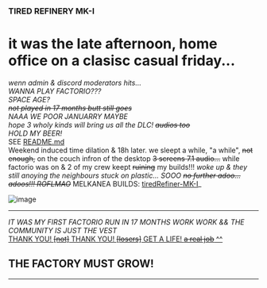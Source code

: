 ### TIRED REFINERY MK-I

# it was the late afternoon, home office on a clasisc casual friday...  
_wenn <our> admin & discord moderators hits..._  
_WANNA PLAY FACTORIO???_  
_SPACE AGE?_   
_~~not played in 17 months butt still goes~~_   
_NAAA WE POOR JANUARRY MAYBE_    
_hope 3 wholy kinds will bring us all the DLC! ~~audios too~~_   
_HOLD MY BEER!_  
SEE [README.md](https://github.com/HarleyVader/factorio-blueprints-melkanea/blob/main/README.md)  
Weekend induced time dilation & 18h later. we sleept a while, "a while", ~~not enough,~~ on the couch infron of the desktop ~~3 screens 7.1 audio...~~ while factorio was on & 2 of my crew keept ~~ruining~~ my builds!!!
_woke up & they still anoying the neighbours stuck on plastic..._
_SOOO ~~no further adoo... adoos!!! ROFLMAO~~_
MELKANEA BUILDS: [tiredRefiner-MK-I](https://github.com/HarleyVader/factorio-blueprints-melkanea/blob/main/blueprints/tiredRefinery/tiredRefinery-MK-I)_    

![image](https://github.com/user-attachments/assets/2d351f29-b443-4340-a836-7046b8d92a63)

---
_IT WAS MY FIRST FACTORIO RUN IN 17 MONTHS WORK WORK && THE COMMUNITY IS JUST THE VEST_  
[THANK YOU! ~~[not]~~ THANK YOU! ~~[losers]~~ GET A LIFE! ~~a real job~~ ^^](https://www.reddit.com/r/factorio/comments/1h9ohe6/comment/m14i6kc/?context=3)  
## THE FACTORY MUST GROW!  
---

